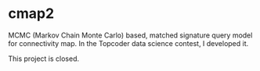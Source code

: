 # cmap2
MCMC (Markov Chain Monte Carlo) based, matched signature query model for connectivity map.
In the Topcoder data science contest, I developed it.

This project is closed.

